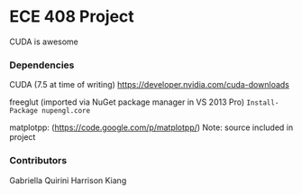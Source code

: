 # ECE 408 Project
CUDA is awesome

### Dependencies
CUDA (7.5 at time of writing) https://developer.nvidia.com/cuda-downloads

freeglut (imported via NuGet package manager in VS 2013 Pro) <code>Install-Package nupengl.core</code>

matplotpp: (https://code.google.com/p/matplotpp/) Note: source included in project


### Contributors
Gabriella Quirini
Harrison Kiang
